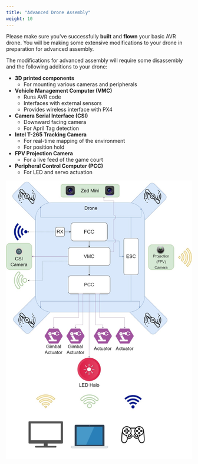 ```yaml
---
title: "Advanced Drone Assembly"
weight: 10
---
```


Please make sure you've successfully **built** and **flown** your basic AVR drone.
You will be making some extensive modifications to your drone in
preparation for advanced assembly.

The modifications for advanced assembly will require some disassembly and the following
additions to your drone:

- **3D printed components**
  - For mounting various cameras and peripherals
- **Vehicle Management Computer (VMC)**
  - Runs AVR code
  - Interfaces with external sensors
  - Provides wireless interface with PX4
- **Camera Serial Interface (CSI)**
  - Downward facing camera
  - For April Tag detection
- **Intel T-265 Tracking Camera**
  - For real-time mapping of the environment
  - For position hold
- **FPV Projection Camera**
  - For a live feed of the game court
- **Peripheral Control Computer (PCC)**
  - For LED and servo actuation

![Block Diagram for the Advanced Drone](Drone_Block_Diagrams.png)
